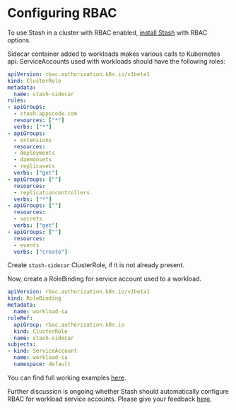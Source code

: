 # Configuring RBAC

To use Stash in a cluster with RBAC enabled, [install Stash](/docs/install.md) with RBAC options.

Sidecar container added to workloads makes various calls to Kubernetes api. ServiceAccounts used with workloads should have the following roles:

```yaml
apiVersion: rbac.authorization.k8s.io/v1beta1
kind: ClusterRole
metadata:
  name: stash-sidecar
rules:
- apiGroups:
  - stash.appscode.com
  resources: ["*"]
  verbs: ["*"]
- apiGroups:
  - extensions
  resources:
  - deployments
  - daemonsets
  - replicasets
  verbs: ["get"]
- apiGroups: [""]
  resources:
  - replicationcontrollers
  verbs: ["*"]
- apiGroups: [""]
  resources:
  - secrets
  verbs: ["get"]
- apiGroups: [""]
  resources:
  - events
  verbs: ["create"]
```

Create `stash-sidecar` ClusterRole, if it is not already present.

Now, create a RoleBinding for service account used to a workload.
```yaml
apiVersion: rbac.authorization.k8s.io/v1beta1
kind: RoleBinding
metadata:
  name: workload-sa
roleRef:
  apiGroup: rbac.authorization.k8s.io
  kind: ClusterRole
  name: stash-sidecar
subjects:
- kind: ServiceAccount
  name: workload-sa
  namespace: default
```

You can find full working examples [here](/docs/examples/workloads).


Further discussion is ongoing whether Stash should automatically configure RBAC for workload service accounts. Please give your feedback [here](https://github.com/appscode/stash/issues/123).
